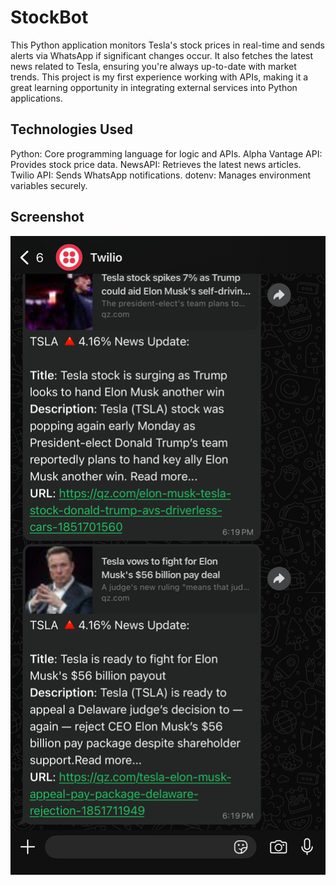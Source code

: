 # StockBot
This Python application monitors Tesla's stock prices in real-time and sends alerts via WhatsApp if significant changes occur. It also fetches the latest news related to Tesla, ensuring you're always up-to-date with market trends. This project is my first experience working with APIs, making it a great learning opportunity in integrating external services into Python applications.

## Technologies Used
Python: Core programming language for logic and APIs.
Alpha Vantage API: Provides stock price data.
NewsAPI: Retrieves the latest news articles.
Twilio API: Sends WhatsApp notifications.
dotenv: Manages environment variables securely.

## Screenshot
![Screen_shot](https://raw.githubusercontent.com/Kasperk-sudo/StockBot/refs/heads/main/IMG_2682.jpg)
